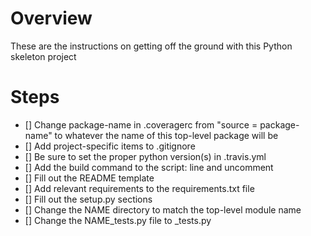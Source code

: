 # Overview
These are the instructions on getting off the ground with this Python skeleton project

# Steps
- [] Change package-name in .coveragerc from "source = package-name" to whatever the name of this top-level package will be
- [] Add project-specific items to .gitignore
- [] Be sure to set the proper python version(s) in .travis.yml
- [] Add the build command to the script: line and uncomment
- [] Fill out the README template
- [] Add relevant requirements to the requirements.txt file
- [] Fill out the setup.py sections
- [] Change the NAME directory to match the top-level module name
- [] Change the NAME\_tests.py file to <top-level-module-name>\_tests.py